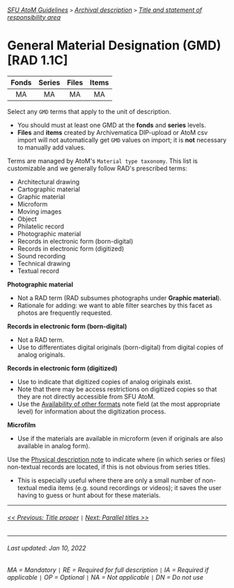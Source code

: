 ###### [SFU AtoM Guidelines](../README.md) `>` [Archival description](overview.md) `>` [Title and statement of responsibility area](overview.md#title-area)

# General Material Designation (GMD) [RAD 1.1C]
| Fonds 	| Series 	| Files 	| Items 	|
|:-----:	|:------:	|:-----:	|:-----:	|
|   MA    |   MA    |   MA  	|   MA  	|

Select any `GMD` terms that apply to the unit of description.
- You should must at least one GMD at the **fonds** and **series** levels.
- **Files** and **items** created by Archivematica DIP-upload or AtoM csv import will not automatically get `GMD` values on import; it is **not** necessary to manually add values.

Terms are managed by AtoM's `Material type taxonomy`. This list is customizable and we generally follow RAD's prescribed terms:
- Architectural drawing
- Cartographic material
- Graphic material
- Microform
- Moving images
- Object
- Philatelic record
- Photographic material
- Records in electronic form (born-digital)
- Records in electronic form (digitized)
- Sound recording
- Technical drawing
- Textual record

**Photographic material**
- Not a RAD term (RAD subsumes photographs under **Graphic material**).
- Rationale for adding: we want to able filter searches by this facet as photos are frequently requested.

**Records in electronic form (born-digital)**
- Not a RAD term.
- Use to differentiates digital originals (born-digital) from digital copies of analog originals.

**Records in electronic form (digitized)**
- Use to indicate that digitized copies of analog originals exist.
- Note that there may be access restrictions on digitized copies so that they are not directly accessible from SFU AtoM.
- Use the [Availability of other formats](availability-of-other-formats.md) note field (at the most appropriate level) for information about the digitization process.

**Microfilm**
- Use if the materials are available in microform (even if originals are also available in analog form).

Use the [Physical description note](physical-description-note.md) to indicate where (in which series or files) non-textual records are located, if this is not obvious from series titles.
- This is especially useful where there are only a small number of non-textual media items (e.g. sound recordings or videos); it saves the user having to guess or hunt about for these materials.

---
###### [<< Previous: Title proper](title-proper.md) `|` [Next: Parallel titles >>](parallel-titles.md)
---
###### Last updated: Jan 10, 2022
###### MA = Mandatory `|` RE = Required for full description `|` IA = Required if applicable `|` OP = Optional `|` NA = Not applicable `|` DN = Do not use
